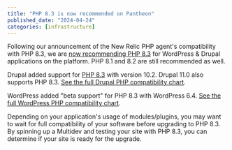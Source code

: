 ```yaml
---
title: "PHP 8.3 is now recommended on Pantheon"
published_date: "2024-04-24"
categories: [infrastructure]
---
```


Following our announcement of the New Relic PHP agent's compatibility with PHP 8.3, we are [now recommending PHP 8.3](https://docs.pantheon.io/guides/php) for WordPress & Drupal applications on the platform. PHP 8.1 and 8.2 are still recommended as well.

Drupal added support for [PHP 8.3](https://www.php.net/releases/8.3/en.php) with version 10.2. Drupal 11.0 also supports PHP 8.3. [See the full Drupal PHP compatibility chart](https://www.drupal.org/docs/getting-started/system-requirements/php-requirements). 

WordPress added "beta support" for PHP 8.3 with WordPress 6.4. [See the full WordPress PHP compatibility chart](https://make.wordpress.org/core/handbook/references/php-compatibility-and-wordpress-versions/).

Depending on your application's usage of modules/plugins, you may want to wait for full compatibility of your software before upgrading to PHP 8.3. By spinning up a Multidev and testing your site with PHP 8.3, you can determine if your site is ready for the upgrade.